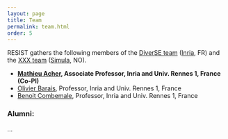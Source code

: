 ```yaml
---
layout: page
title: Team
permalink: team.html
order: 5
---
```


RESIST gathers the following members of the [DiverSE team](http://diverse.irisa.fr/) ([Inria](https://www.inria.fr/), FR) and 
the [XXX team](#) ([Simula](#), NO).

* **[Mathieu Acher](#), Associate Professor, Inria and Univ. Rennes 1, France (Co-PI)**
* [Olivier Barais](https://olivier.barais.fr), Professor, Inria and Univ. Rennes 1, France
* [Benoit Combemale](https://www.irit.fr/~Benoit.Combemale/), Professor, Inria and Univ. Rennes 1, France

### Alumni:

...
